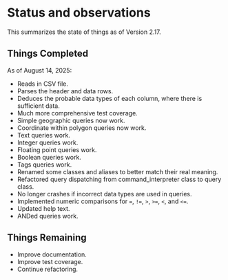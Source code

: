# Status and observations

This summarizes the state of things as of Version 2.17.

## Things Completed

As of August 14, 2025:

* Reads in CSV file.
* Parses the header and data rows.
* Deduces the probable data types of each column, where there is sufficient data.
* Much more comprehensive test coverage.
* Simple geographic queries now work.
* Coordinate within polygon queries now work.
* Text queries work.
* Integer queries work.
* Floating point queries work.
* Boolean queries work.
* Tags queries work.
* Renamed some classes and aliases to better match their real meaning.
* Refactored query dispatching from command_interpreter class to query class.
* No longer crashes if incorrect data types are used in queries.
* Implemented numeric comparisons for `=`, `!=`, `>`, `>=`, `<`, and `<=`.
* Updated help text.
* ANDed queries work.

## Things Remaining

* Improve documentation.
* Improve test coverage.
* Continue refactoring.

